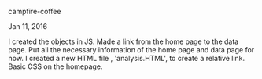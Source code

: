 campfire-coffee

Jan 11, 2016

I created the objects in JS.
Made a link from the home page to the data page.
Put all the necessary information of the home page and data page for now.
I created a new HTML file , 'analysis.HTML', to create a relative link.
Basic CSS on the homepage.
